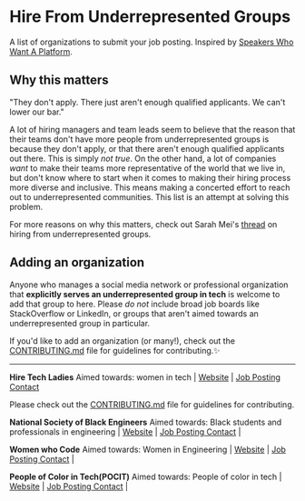 # Hire From Underrepresented Groups

A list of organizations to submit your job posting.
Inspired by [Speakers Who Want A Platform](https://github.com/iheanyi/speakers-who-want-a-platform).

## Why this matters
"They don't apply. There just aren't enough qualified applicants. We can't lower our bar."

A lot of hiring managers and team leads seem to believe that the reason that their teams don't have more people from underrepresented groups is because they don't apply, or that there aren't enough qualified applicants out there. This is simply _not true_. On the other hand, a lot of companies _want_ to make their teams more representative of the world that we live in, but don't know where to start when it comes to making their hiring process more diverse and inclusive. This means making a concerted effort to reach out to underrepresented communities. This list is an attempt at solving this problem. 

For more reasons on why this matters, check out Sarah Mei's [thread](https://twitter.com/sarahmei/status/788420315290345472) on hiring from underrepresented groups.

## Adding an organization
Anyone who manages a social media network or professional organization that **explicitly serves an underrepresented group in tech** is welcome to add that group to here. Please _do not_ include broad job boards like StackOverflow or LinkedIn, or groups that aren't aimed towards an underrepresented group in particular.

If you'd like to add an organization (or many!), check out the [CONTRIBUTING.md](https://github.com/vaidehijoshi/hire-from-under-represented-groups/blob/master/CONTRIBUTING.md) file for guidelines for contributing.✨

---
**Hire Tech Ladies**
Aimed towards: women in tech | 
[Website](https://www.hiretechladies.com/) | 
[Job Posting Contact](https://www.hiretechladies.com/partners/)

Please check out the [CONTRIBUTING.md](https://github.com/vaidehijoshi/hire-from-under-represented-groups/blob/master/CONTRIBUTING.md) file for guidelines for contributing.


**National Society of Black Engineers**
Aimed towards: Black students and professionals in engineering |
[Website](http://www.nsbe.org/home.aspx) |
[Job Posting Contact](https://www.hiretechladies.com/partners/) |

**Women who Code**
Aimed towards: Women in Engineering |
[Website](https://www.womenwhocode.com) |
[Job Posting Contact](https://www.womenwhocode.com) |

**People of Color in Tech(POCIT)**
Aimed towards: People of color in tech |
[Website](http://peopleofcolorintech.com/) |
[Job Posting Contact](http://peopleofcolorintech.com/) |
